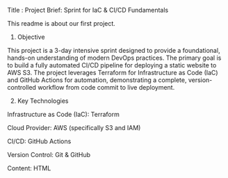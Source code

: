 Title : Project Brief: Sprint for IaC & CI/CD Fundamentals


This readme is about our first project. 

1. Objective

This project is a 3-day intensive sprint designed to provide a foundational, hands-on understanding of modern DevOps practices. The primary goal is to build a fully automated CI/CD pipeline for deploying a static website to AWS S3. The project leverages Terraform for Infrastructure as Code (IaC) and GitHub Actions for automation, demonstrating a complete, version-controlled workflow from code commit to live deployment.

2. Key Technologies

Infrastructure as Code (IaC): Terraform

Cloud Provider: AWS (specifically S3 and IAM)

CI/CD: GitHub Actions

Version Control: Git & GitHub

Content: HTML

